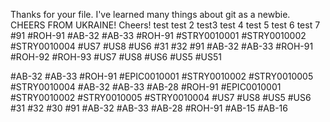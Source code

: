 Thanks for your file. I've learned many things about git as a newbie.
 CHEERS FROM UKRAINE! Cheers!
 test
test 2
test3
test 4
test 5
test 6
test 7
#91
#ROH-91
#AB-32 #AB-33 #ROH-91
#STRY0010001 #STRY0010002 #STRY0010004
#US7 #US8 #US6
#31 #32 #91
#AB-32 #AB-33 #ROH-91 #ROH-92 #ROH-93
#US7 #US8 #US6 #US5 #US51

#AB-32 #AB-33 #ROH-91
#EPIC0010001 #STRY0010002  #STRY0010005 #STRY0010004
#AB-32 #AB-33 #AB-28 #ROH-91
#EPIC0010001 #STRY0010002  #STRY0010005 #STRY0010004
#US7 #US8 #US5 #US6
#31 #32 #30 #91
#AB-32 #AB-33 #AB-28 #ROH-91 #AB-15 #AB-16
